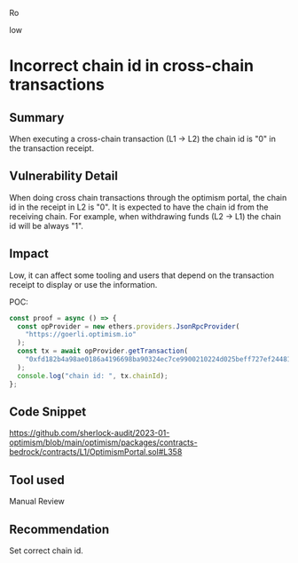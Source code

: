 Ro

low

# Incorrect chain id in cross-chain transactions

## Summary
When executing a cross-chain transaction (L1 -> L2) the chain id is "0" in the transaction receipt. 

## Vulnerability Detail
When doing cross chain transactions through the optimism portal, the chain id in the receipt in L2 is "0".  It is expected to have the chain id from the receiving chain. For example, when withdrawing funds (L2 -> L1) the chain id will be always "1".
## Impact
Low, it can affect some tooling and users that depend on the transaction receipt to display or use the information.

POC: 
```js
const proof = async () => {
  const opProvider = new ethers.providers.JsonRpcProvider(
    "https://goerli.optimism.io"
  );
  const tx = await opProvider.getTransaction(
    "0xfd182b4a98ae0186a4196698ba90324ec7ce9900210224d025beff727ef24481"
  );
  console.log("chain id: ", tx.chainId);
};
```

## Code Snippet
https://github.com/sherlock-audit/2023-01-optimism/blob/main/optimism/packages/contracts-bedrock/contracts/L1/OptimismPortal.sol#L358

## Tool used
Manual Review

## Recommendation
Set correct chain id.
